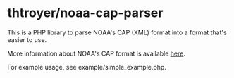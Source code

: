 # thtroyer/noaa-cap-parser

This is a PHP library to parse NOAA's CAP (XML) format into a format that's easier to use.

More information about NOAA's CAP format is available [here](http://alerts.weather.gov/).

For example usage, see example/simple_example.php.
